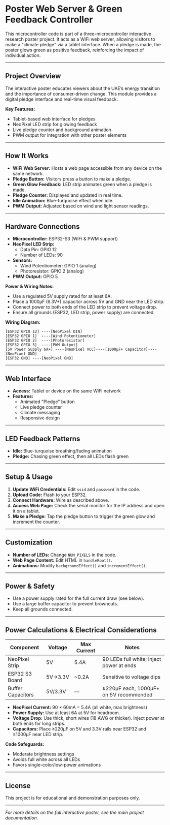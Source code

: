# Poster Web Server & Green Feedback Controller

This microcontroller code is part of a three-microcontroller interactive research poster project. It acts as a WiFi web server, allowing visitors to make a "climate pledge" via a tablet interface. When a pledge is made, the poster glows green as positive feedback, reinforcing the impact of individual action.

---

## Project Overview

The interactive poster educates viewers about the UAE’s energy transition and the importance of consumer-driven change. This module provides a digital pledge interface and real-time visual feedback.

**Key Features:**
- Tablet-based web interface for pledges
- NeoPixel LED strip for glowing feedback
- Live pledge counter and background animation
- PWM output for integration with other poster elements

---

## How It Works

- **WiFi Web Server:** Hosts a web page accessible from any device on the same network.
- **Pledge Button:** Visitors press a button to make a pledge.
- **Green Glow Feedback:** LED strip animates green when a pledge is made.
- **Pledge Counter:** Displayed and updated in real time.
- **Idle Animation:** Blue-turquoise effect when idle.
- **PWM Output:** Adjusted based on wind and light sensor readings.

---

## Hardware Connections

- **Microcontroller:** ESP32-S3 (WiFi & PWM support)
- **NeoPixel LED Strip:**  
  - Data Pin: GPIO 12  
  - Number of LEDs: 90
- **Sensors:**  
  - Wind Potentiometer: GPIO 1 (analog)
  - Photoresistor: GPIO 2 (analog)
- **PWM Output:** GPIO 5

**Power & Wiring Notes:**
- Use a regulated 5V supply rated for at least 6A.
- Place a 1000µF (6.3V+) capacitor across 5V and GND near the LED strip.
- Connect power to both ends of the LED strip to prevent voltage drop.
- Ensure all grounds (ESP32, LED strip, power supply) are connected.

**Wiring Diagram:**
```
[ESP32 GPIO 12] ----[NeoPixel DIN]
[ESP32 GPIO 1]  ----[Wind Potentiometer]
[ESP32 GPIO 2]  ----[Photoresistor]
[ESP32 GPIO 5]  ----[PWM Output]
[5V Power Supply 6A+] ----[NeoPixel VCC]----[1000µF+ Capacitor]----[NeoPixel GND]
[ESP32 GND] ----[NeoPixel GND]
```

---

## Web Interface

- **Access:** Tablet or device on the same WiFi network
- **Features:**  
  - Animated "Pledge" button  
  - Live pledge counter  
  - Climate messaging  
  - Responsive design

---

## LED Feedback Patterns

- **Idle:** Blue-turquoise breathing/fading animation
- **Pledge:** Chasing green effect, then all LEDs flash green

---

## Setup & Usage

1. **Update WiFi Credentials:** Edit `ssid` and `password` in the code.
2. **Upload Code:** Flash to your ESP32.
3. **Connect Hardware:** Wire as described above.
4. **Access Web Page:** Check the serial monitor for the IP address and open it on a tablet.
5. **Make a Pledge:** Tap the pledge button to trigger the green glow and increment the counter.

---

## Customization

- **Number of LEDs:** Change `NUM_PIXELS` in the code.
- **Web Page Content:** Edit HTML in `handleRoot()`.
- **Animations:** Modify `backgroundEffect()` and `incrementEffect()`.

---

## Power & Safety

- Use a power supply rated for the full current draw (see below).
- Use a large buffer capacitor to prevent brownouts.
- Keep all grounds connected.

---

## Power Calculations & Electrical Considerations

| Component         | Voltage | Max Current | Notes                                      |
|-------------------|---------|-------------|--------------------------------------------|
| NeoPixel Strip    | 5V      | 5.4A        | 90 LEDs full white; inject power at ends   |
| ESP32 S3 Board    | 5V→3.3V | ~0.2A       | Sensitive to voltage dips                  |
| Buffer Capacitors | 5V/3.3V | —           | ≥220µF each, 1000µF+ on 5V recommended     |

- **NeoPixel Current:** 90 × 60mA = 5.4A (all white, max brightness)
- **Power Supply:** Use at least 6A at 5V for headroom.
- **Voltage Drop:** Use thick, short wires (18 AWG or thicker). Inject power at both ends for long strips.
- **Capacitors:** Place ≥220µF on 5V and 3.3V rails near ESP32 and ≥1000µF near LED strip.

**Code Safeguards:**
- Moderate brightness settings
- Avoids full white across all LEDs
- Favors single-color/low-power animations

---

## License

This project is for educational and demonstration purposes only.

---

*For more details on the full interactive poster, see the main project documentation.*
